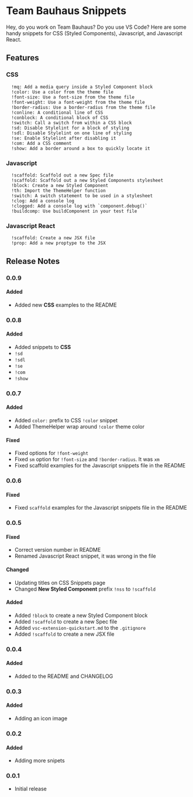 # Team Bauhaus Snippets

Hey, do you work on Team Bauhaus? Do you use VS Code? Here are some handy snippets for CSS (Styled Components), Javascript, and Javascript React.

## Features

### CSS

```
  !mq: Add a media query inside a Styled Component block
  !color: Use a color from the theme file
  !font-size: Use a font-size from the theme file
  !font-weight: Use a font-weight from the theme file
  !border-radius: Use a border-radius from the theme file
  !conline: A conditional line of CSS
  !conblock: A conditional block of CSS
  !switch: Call a switch from within a CSS block
  !sd: Disable Stylelint for a block of styling
  !sdl: Disable Stylelint on one line of styling
  !se: Enable Stylelint after disabling it
  !com: Add a CSS comment
  !show: Add a border around a box to quickly locate it
```

### Javascript

```
  !scaffold: Scaffold out a new Spec file
  !scaffold: Scaffold out a new Styled Components stylesheet
  !block: Create a new Styled Component
  !th: Import the ThemeHelper function
  !switch: A switch statement to be used in a stylesheet
  !clog: Add a console log
  !clogged: Add a console log with `component.debug()`
  !buildcomp: Use buildComponent in your test file
```

### Javascript React

```
  !scaffold: Create a new JSX file
  !prop: Add a new proptype to the JSX
```

## Release Notes

### 0.0.9

#### Added

- Added new **CSS** examples to the README

### 0.0.8

#### Added

- Added snippets to **CSS**
 - `!sd`
 - `!sdl`
 - `!se`
 - `!com`
 - `!show`

### 0.0.7

#### Added

- Added `color:` prefix to CSS `!color` snippet
- Added ThemeHelper wrap around `!color` theme color

#### Fixed

- Fixed options for `!font-weight`
- Fixed `sm` option for `!font-size` and  `!border-radius`. It was `xm`
- Fixed scaffold examples for the Javascript snippets file in the README

### 0.0.6

#### Fixed

- Fixed `scaffold` examples for the Javascript snippets file in the README

### 0.0.5

#### Fixed

- Correct version number in README
- Renamed Javascript React snippet, it was wrong in the file

#### Changed

- Updating titles on CSS Snippets page
- Changed **New Styled Component** prefix `!nss` to `!scaffold`

#### Added

- Added `!block` to create a new Styled Component block
- Added `!scaffold` to create a new Spec file
- Added `vsc-extension-quickstart.md` to the `.gitignore`
- Added `!scaffold` to create a new JSX file

### 0.0.4

#### Added

- Added to the README and CHANGELOG

### 0.0.3

#### Added

- Adding an icon image

### 0.0.2

#### Added

- Adding more snipets

### 0.0.1

- Initial release